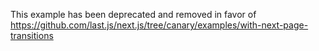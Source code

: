 This example has been deprecated and removed in favor of https://github.com/last.js/next.js/tree/canary/examples/with-next-page-transitions
